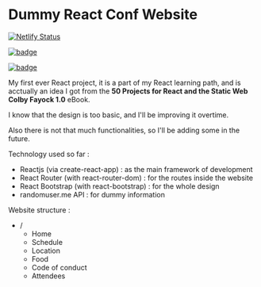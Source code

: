 # Dummy React Conf Website

[![Netlify Status](https://api.netlify.com/api/v1/badges/05ad2da4-24f1-4c55-ba79-8d5a1d86b277/deploy-status)](https://app.netlify.com/sites/dummy-react-conf-website/deploys)

[![badge](https://img.shields.io/static/v1?logo=react&logoColor=61DAFB&message=Built%20With%20React&label=%20&color=gray&style=flat-square)](https://reactjs.org)

[![badge](https://img.shields.io/static/v1?label=Visit%20Website&message=Here&color=61DAFB&style=flat-square)](https://dummy-react-conf-website.netlify.app)

My first ever React project, it is a part of my React learning path, and is acctually an idea I got from the **50 Projects for React and the Static Web Colby Fayock 1.0** eBook.

I know that the design is too basic, and I'll be improving it overtime.

Also there is not that much functionalities, so I'll be adding some in the future.

Technology used so far :

- Reactjs (via create-react-app) : as the main framework of development
- React Router (with react-router-dom) : for the routes inside the website
- React Bootstrap (with react-bootstrap) : for the whole design
- randomuser.me API : for dummy information

Website structure :

- /
    - Home
    - Schedule
    - Location
    - Food
    - Code of conduct
    - Attendees